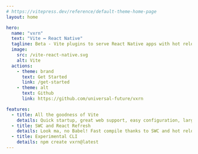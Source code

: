 ```yaml
---
# https://vitepress.dev/reference/default-theme-home-page
layout: home

hero:
  name: "vxrn"
  text: "Vite ↔ React Native"
  tagline: Beta - Vite plugins to serve React Native apps with hot reloading. Serve web and native apps at once.
  image:
    src: /vite-react-native.svg
    alt: Vite
  actions:
    - theme: brand
      text: Get Started
      link: /get-started
    - theme: alt
      text: Github
      link: https://github.com/universal-future/vxrn

features:
  - title: All the goodness of Vite
    details: Quick startup, great web support, easy configuration, large and growing  community.
  - title: SWC and React Refresh
    details: Look ma, no Babel! Fast compile thanks to SWC and hot reloading support for native and web simulatenously.
  - title: Experimental CLI
    details: npm create vxrn@latest
---
```


